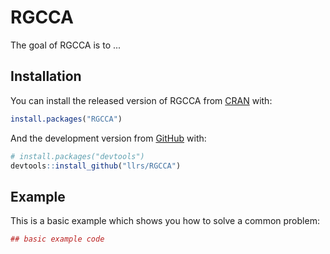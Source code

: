 # RGCCA

The goal of RGCCA is to ...

## Installation

You can install the released version of RGCCA from [CRAN](https://CRAN.R-project.org) with:

``` r
install.packages("RGCCA")
```

And the development version from [GitHub](https://github.com/) with:

``` r
# install.packages("devtools")
devtools::install_github("llrs/RGCCA")
```
## Example

This is a basic example which shows you how to solve a common problem:

``` r
## basic example code
```


